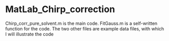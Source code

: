 # MatLab_Chirp_correction
Chirp_corr_pure_solvent.m is the main code. FitGauss.m is a self-written function for the code.
The two other files are example data files, with which I will illustrate the code
